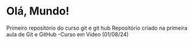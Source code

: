 # Olá, Mundo!
 Primeiro repositório do curso git e git hub
Repositório criado na primeira aula de Git e GitHub -Curso em Vídeo (01/08/24)
